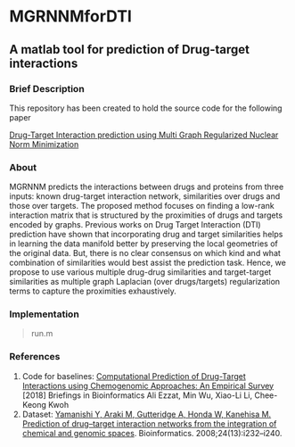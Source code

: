 # MGRNNMforDTI
## A matlab tool for prediction of Drug-target interactions


### Brief Description
This repository has been created to hold the source code for the following paper

[Drug-Target Interaction prediction using Multi Graph Regularized Nuclear Norm Minimization](https://www.biorxiv.org/content/early/2018/12/28/455642)

### About 
MGRNNM predicts the interactions between drugs and proteins from three inputs: known drug-target interaction network, similarities over drugs and those over targets. The proposed method focuses on finding a low-rank interaction matrix that is structured by the proximities of drugs and targets encoded by graphs. Previous works on Drug Target Interaction (DTI) prediction have shown that incorporating drug and target similarities helps in learning the data manifold better by preserving the local geometries of the original data. But, there is no clear consensus on which kind and what combination of similarities would best assist the prediction task. Hence, we propose to use various multiple drug-drug similarities and target-target similarities as multiple graph Laplacian (over drugs/targets) regularization terms to capture the proximities exhaustively.


### Implementation
> run.m

### References
1. Code for baselines: [Computational Prediction of Drug-Target Interactions using Chemogenomic Approaches: An Empirical Survey](https://github.com/aanchalMongia/Chemogenomic-DTI-Prediction-Methods) [2018]
Briefings in Bioinformatics
Ali Ezzat, Min Wu, Xiao-Li Li, Chee-Keong Kwoh
2. Dataset: [Yamanishi Y, Araki M, Gutteridge A, Honda W, Kanehisa M. Prediction of drug–target interaction networks from the integration of chemical and genomic spaces](http://web.kuicr.kyoto-u.ac.jp/supp/yoshi/drugtarget/). Bioinformatics. 2008;24(13):i232–i240.

